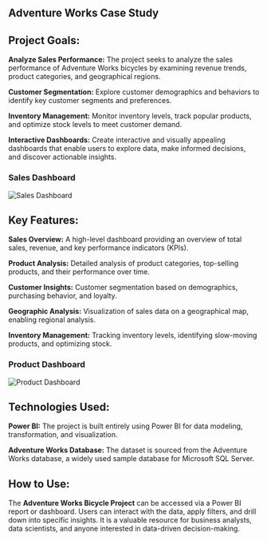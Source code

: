 ## Adventure Works Case Study

## Project Goals:

**Analyze Sales Performance:** The project seeks to analyze the sales performance of Adventure Works bicycles by examining revenue trends, product categories, and geographical regions.

**Customer Segmentation:** Explore customer demographics and behaviors to identify key customer segments and preferences.

**Inventory Management:** Monitor inventory levels, track popular products, and optimize stock levels to meet customer demand.

**Interactive Dashboards:** Create interactive and visually appealing dashboards that enable users to explore data, make informed decisions, and discover actionable insights.

### Sales Dashboard
![Sales Dashboard](https://github.com/hwakharkar/hw/blob/main/Adventure%20Works/Sales%20BI%20DB.png)

## Key Features:

**Sales Overview:** A high-level dashboard providing an overview of total sales, revenue, and key performance indicators (KPIs).

**Product Analysis:** Detailed analysis of product categories, top-selling products, and their performance over time.

**Customer Insights:** Customer segmentation based on demographics, purchasing behavior, and loyalty.

**Geographic Analysis:** Visualization of sales data on a geographical map, enabling regional analysis.

**Inventory Management:** Tracking inventory levels, identifying slow-moving products, and optimizing stock.

### Product Dashboard
![Product Dashboard](https://github.com/hwakharkar/hw/blob/main/Adventure%20Works/Product%20BI%20DB.png)


## Technologies Used:

**Power BI:** The project is built entirely using Power BI for data modeling, transformation, and visualization.

**Adventure Works Database:** The dataset is sourced from the Adventure Works database, a widely used sample database for Microsoft SQL Server.


## How to Use:
The **Adventure Works Bicycle Project** can be accessed via a Power BI report or dashboard. Users can interact with the data, apply filters, and drill down into specific insights. It is a valuable resource for business analysts, data scientists, and anyone interested in data-driven decision-making.

